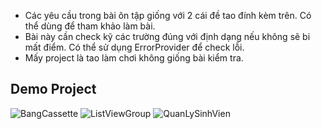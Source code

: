 - Các yêu cầu trong bài ôn tập giống với 2 cái đề tao đính kèm trên. Có thể dùng để tham khảo làm bài.
- Bài này cần check kỹ các trường đúng với định dạng nếu không sẽ bi mất điểm. Có thể sử dụng ErrorProvider để check lỗi.
- Mấy project là tao làm chơi không giống bài kiểm tra.

## Demo Project
![BangCassette](https://i.imgur.com/FduNaSR.png)
![ListViewGroup](https://i.imgur.com/Vc0Z1Ma.png)
![QuanLySinhVien](https://i.imgur.com/I6ElIKl.png)